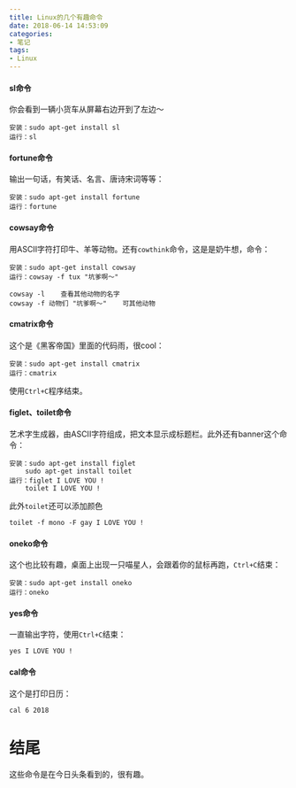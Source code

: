 ```yaml
---
title: Linux的几个有趣命令
date: 2018-06-14 14:53:09
categories:
- 笔记
tags:
- Linux
---
```


#### sl命令

你会看到一辆小货车从屏幕右边开到了左边～  
```shell
安装：sudo apt-get install sl
运行：sl
```



#### fortune命令

输出一句话，有笑话、名言、唐诗宋词等等：
```shell
安装：sudo apt-get install fortune
运行：fortune
```



#### cowsay命令

用ASCII字符打印牛、羊等动物。还有`cowthink`命令，这是是奶牛想，命令：

```shell
安装：sudo apt-get install cowsay
运行：cowsay -f tux "坑爹啊～"

cowsay -l    查看其他动物的名字
cowsay -f 动物们 "坑爹啊～"    可其他动物
```

#### cmatrix命令

这个是《黑客帝国》里面的代码雨，很cool：
```shell
安装：sudo apt-get install cmatrix
运行：cmatrix
```

使用`Ctrl+C`程序结束。  

#### figlet、toilet命令

艺术字生成器，由ASCII字符组成，把文本显示成标题栏。此外还有banner这个命令：

```shell
安装：sudo apt-get install figlet
    sudo apt-get install toilet
运行：figlet I LOVE YOU !
    toilet I LOVE YOU !
```

此外`toilet`还可以添加颜色
```shell
toilet -f mono -F gay I LOVE YOU !
```



#### oneko命令

这个也比较有趣，桌面上出现一只喵星人，会跟着你的鼠标再跑，`Ctrl+C`结束：
```shell
安装：sudo apt-get install oneko
运行：oneko
```



#### yes命令

一直输出字符，使用`Ctrl+C`结束：
```shell
yes I LOVE YOU !
```



#### cal命令

这个是打印日历：
```shell
cal 6 2018
```

# 结尾 #

这些命令是在今日头条看到的，很有趣。
